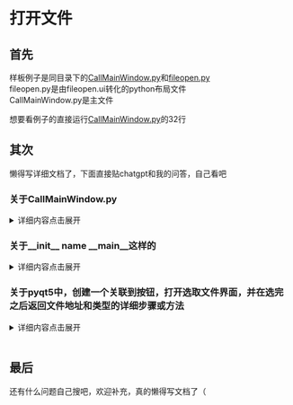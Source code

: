 # 打开文件
## 首先
样板例子是同目录下的[CallMainWindow.py](./CallMainWindow.py)和[fileopen.py](./fileopen.py)</br>
fileopen.py是由fileopen.ui转化的python布局文件  
CallMainWindow.py是主文件

想要看例子的直接运行[CallMainWindow.py](./CallMainWindow.py)的32行

## 其次
懒得写详细文档了，下面直接贴chatgpt和我的问答，自己看吧

### 关于CallMainWindow.py
<details>
<summary>详细内容点击展开</summary>

这是一个使用PyQt5实现的简单的文件打开应用程序。以下是代码的说明：

首先，代码导入了所需的模块和库。其中，```warnings```模块用于忽略特定类别的警告信息，```QtWidgets```模块包含了用于创建GUI的各种小部件，```fileopen```是一个自定义的UI文件，用于定义应用程序的界面。

```MainForm```类继承自```QMainWindow```类和```Ui_MainWindow```类。```Ui_MainWindow```类是由Qt Designer自动生成的UI文件的Python处理类。在```MainForm```类中，首先调用```super()```方法初始化父类，然后调用```setupUi()```方法设置应用程序的界面。接下来，通过连接```actionfileopen```信号与```open_file```槽函数，实现了打开文件的功能。

```open_file```函数是一个槽函数，当用户点击"文件打开"菜单时触发。它使用```QtWidgets.QFileDialog```对话框提供了一个文件选择器，用户可以选择要打开的文件。选定文件后，文件名和文件类型将打印输出。

在主程序的末尾，创建了```QApplication```对象和```MainForm```对象，并通过```app.exec_()```方法进入Qt的事件循环，控制应用程序的执行。

此代码可用于创建一个简单的文件打开应用程序，用户可以使用该应用程序选择并打开文本文件。

</details>

### 关于__init__ __name__ __main__这样的
<details>
<summary>详细内容点击展开</summary>

我明白你的意思了。让我为你解释这些特殊的方法和变量：

1. ```__init__```: ```__init__```是Python中的一个特殊方法，也被称为构造函数。它在创建类的实例时自动调用，用于对象的初始化操作。该方法可以接受参数，并用于设置对象的初始状态。

2. ```__name__```: ```__name__```是内置变量，用于表示当前模块的名称。当模块直接被执行时，```__name__```将被设置为```__main__```，表示该模块是主模块（即顶级执行模块）。当模块作为导入的模块时，```__name__```将设置为模块的实际名称。

3. ```__main__```: ```__main__```是Python中的特殊名称，用于表示主模块。当在命令行或脚本中直接执行Python代码时，解释器将设置```__name__```为__main__```，表示执行的是主模块。主模块是程序的入口点，其中通常包含可执行代码和程序的入口函数。

在上述代码中，```if __name__ == "__main__"```是一个常见的语句，用于判断当前模块是否为主模块。它将确保下面的代码仅在当前模块被直接执行时才运行，而不是作为导入的模块时执行。

通过将主要的执行逻辑放在```if __name__ == "__main__"```的分支中，可以确保模块在被导入时不会立即执行，而只有在作为脚本直接执行时才会执行。

总之，```__init__```是一个构造函数，在创建类的实例时初始化对象；```__name__```是一个内置变量，表示当前模块的名称；```__main__```是一个特殊的标识符，用于表示主模块。
</details>

### 关于pyqt5中，创建一个关联到按钮，打开选取文件界面，并在选完之后返回文件地址和类型的详细步骤或方法
<details>
<summary>详细内容点击展开</summary>

当使用PyQt5创建与按钮关联的文件选择对话框并获取选择的文件地址和类型时，可以按照以下步骤进行：

1. 首先，创建一个按钮，并使用QPushButton类创建一个按钮对象。可以通过指定按钮的文本和父部件来设置按钮的相关属性。
```python
button = QtWidgets.QPushButton("Open File", self)
```
2. 然后，在按钮的点击事件中添加一个槽函数，用于处理用户点击按钮后的操作。
```python
def open_file_dialog():
    fileName, fileType = QtWidgets.QFileDialog.getOpenFileName(
        self, "选取文件", "", "All Files(*);;Text Files(*.txt)")
    print("Selected File:", fileName)
    print("File Type:", fileType)
```
3. 连接按钮的点击事件信号与槽函数。这可以确保当用户点击按钮时，槽函数将被调用。
```python
button.clicked.connect(open_file_dialog)
```
4. 最后，在创建主窗口对象并显示应用程序时，需要进入Qt的事件循环。
```python
app = QtWidgets.QApplication([])
window = QtWidgets.QMainWindow()
window.setGeometry(500, 500, 300, 200)
window.setCentralWidget(button)
window.show()
app.exec_()
```
上述步骤将创建一个简单的主窗口，并在窗口中添加一个按钮。当用户点击按钮时，将弹出文件选择对话框，用户选择完文件后，文件地址和文件类型将打印输出到控制台。

你可以根据你的需求和具体的应用程序进行修改和扩展。记住，需要导入QtWidgets模块来使用相关的类和函数。
</details>
<br>

## 最后
还有什么问题自己搜吧，欢迎补充，真的懒得写文档了（